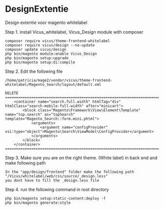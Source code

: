# DesignExtentie
Design extentie voor magento whitelabel


Step 1. install Vicus_whitelabel, Vicus_Design module with composer

    composer require vicus/theme-frontend-whitelabel
    composer require vicus/design --no-update
    composer update vicus/design
    php bin/magento module:enable Vicus_Design
    php bin/magento setup:upgrade
    php bin/magento setup:di:compile

Step 2. Edit the following file

    /home/patricia/mage2/vendor/vicus/theme-frontend-whitelabel/Magento_Search/layout/default.xml

    DELETE
    ======================================================================================================================================
        <container name="search.full.width" htmlTag="div" htmlClass="search-mobile-full-width" after="minicart">
            <block class="Magento\Framework\View\Element\Template" name="top.search" as="topSearch" template="Magento_Search::form.mini.phtml">
                <arguments>
                    <argument name="configProvider" xsi:type="object">Magento\Search\ViewModel\ConfigProvider</argument>
                </arguments>
            </block>
        </container>
    ======================================================================================================================================

Step 3. Make sure you are on the right theme. (White label) in back end and make following path

    In the "app/design/frontend" folder make the following path
    "/Vicus/whitelabel/web/css/source/_design.less"
    you dont have to fill the _design.less file

Step 4. run the following command in root directory

    php bin/magento setup:static-content:deploy -f
    php bin/magento generate:style